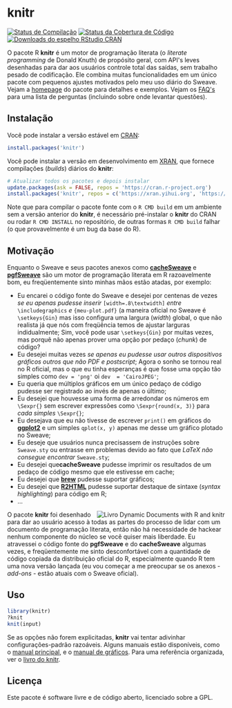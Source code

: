 # knitr

[![Status de Compilação](https://travis-ci.com/yihui/knitr.svg)](https://travis-ci.com/yihui/knitr)
[![Status da Cobertura de Código](https://codecov.io/gh/yihui/knitr/branch/master/graph/badge.svg)](https://codecov.io/github/yihui/knitr?branch=master)
[![Downloads do espelho RStudio CRAN](http://cranlogs.r-pkg.org/badges/knitr)](https://cran.r-project.org/package=knitr)

O pacote R **knitr** é um motor de programação literata (o *literate programming* de Donald Knuth) de propósito geral, com API's leves desenhadas para dar aos usuários controle total das saídas, sem trabalho pesado de codificação. Ele combina muitas funcionalidades em um único pacote com pequenos ajustes motivados pelo meu uso diário do Sweave. Vejam a [homepage](https://yihui.org/knitr/) do pacote para detalhes e exemplos. Vejam os [FAQ's](https://yihui.org/knitr/faq/) para uma lista de perguntas (incluindo sobre onde levantar questões).

## Instalação

Você pode instalar a versão estável em [CRAN](https://cran.r-project.org/package=knitr):

```r
install.packages('knitr')
```

Você pode instalar a versão em desenvolvimento em [XRAN](https://xran.yihui.org), que fornece compilações (*builds*) diários do **knitr**:

```r
# Atualizar todos os pacotes e depois instalar
update.packages(ask = FALSE, repos = 'https://cran.r-project.org')
install.packages('knitr', repos = c('https://xran.yihui.org', 'https://cran.r-project.org'))
```

Note que para compilar o pacote fonte com o `R CMD build` em um ambiente sem a versão anterior do **knitr**, é necessário pré-instalar o **knitr** do CRAN ou rodar `R CMD INSTALL` no repositório, de outras formas `R CMD build` falhar (o que provavelmente é um bug da base do R).

## Motivação

Enquanto o Sweave e seus pacotes anexos como
[**cacheSweave**](https://cran.r-project.org/package=cacheSweave) e
[**pgfSweave**](https://cran.r-project.org/package=pgfSweave) são um motor 
de programação literata em R razoavelmente bom, eu freqüentemente sinto
minhas mãos estão atadas, por exemplo:

- Eu encarei o código fonte do Sweave e desejei por centenas de vezes 
  *se eu apenas pudesse inserir* `[width=.8\textwidth]` *entre*
  `\includegraphics` *e* `{meu-plot.pdf}` (a maneira oficial no Sweave é
  `\setkeys{Gin}` mas isso configura uma largura (*width*) global, o que
  não realista já que nós com freqüência temos de ajustar larguras
  indidualmente; Sim, você pode usar `\setkeys{Gin}` por muitas vezes,
  mas porquê não apenas prover uma opção por pedaço (*chunk*) de código?
- Eu desejei muitas vezes *se apenas eu pudesse usar outros dispositivos 
  gráficos outros que não PDF e postscript*; Agora o sonho se tornou real
  no R oficial, mas o que eu tinha esperanças é que fosse uma opção tão
  simples como `dev = 'png'` oi `dev  = 'CairoJPEG'`;
- Eu queria que múltiplos gráficos em um único pedaço de código pudesse
  ser registrado ao invés de apenas o último;
- Eu desejei que houvesse uma forma de arredondar os números em `\Sexpr{}`
  sem escrever expressões como `\Sexpr{round(x, 3)}` para *cada simples*
  `\Sexpr{}`;
- Eu desejava que eu não tivesse de escrever `print()` em gráficos do
  [**ggplot2**](https://cran.r-project.org/package=ggplot2) e um simples
  `qplot(x, y)` apenas me desse um gráfico plotado no Sweave;
- Eu deseje que usuários nunca precisassem de instruções sobre `Sweave.sty`
  ou entrasse em problemas devido ao fato que *LaTeX não consegue encontrar*
  `Sweave.sty`;
- Eu desejei que**cacheSweave** pudesse imprimir os resultados de um pedaço
  de código mesmo que ele estivesse em cache;
- Eu desejei que [**brew**](https://cran.r-project.org/package=brew) pudesse
  suportar gráficos;
- Eu desejei que [**R2HTML**](https://cran.r-project.org/package=R2HTML)
  pudesse suportar destaque de sintaxe (*syntax highlighting*) para código
  em R;
- ...


[<img src="http://i.imgur.com/yYw46aF.jpg" align="right" alt="Livro Dynamic Documents with R and knitr" />](https://www.amazon.com/dp/1498716962/)

O pacote  **knitr** foi desenhado para dar ao usuário acesso à todas as partes do processo de lidar com um documento de programação literata, então não há
necessidade de hackear nenhum componente do núcleo se você quiser mais liberdade.
Eu atravessei o código fonte do **pgfSweave** e do **cacheSweave** algumas vezes,
e freqüentemente me sinto desconfortável com a quantidade de código copiada
da distribuição oficial do R, especialmente quando R tem uma nova versão lançada
(eu vou começar a me preocupar se os anexos - *add-ons* - estão atuais com o
Sweave oficial).

## Uso

```r
library(knitr)
?knit
knit(input)
```

Se as opções não forem explicitadas, **knitr** vai tentar adivinhar
configurações-padrão razoáveis. Alguns manuais estão disponíveis, como o
[manual principal](https://yihui.org/knitr/demo/manual/), e o [manual de gráficos](https://yihui.org/knitr/demo/graphics/). Para uma referência
organizada, ver o [livro do knitr](https://www.amazon.com/dp/1498716962/).

## Licença

Este pacote é software livre e de código aberto, licenciado sobre a GPL.

